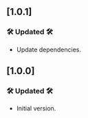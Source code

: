 ## [1.0.1]

### 🛠️ Updated 🛠️

* Update dependencies.

## [1.0.0]

### 🛠️ Updated 🛠️
* Initial version.